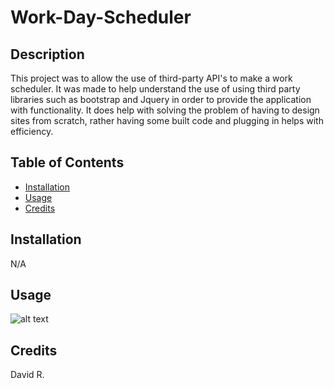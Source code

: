 # Work-Day-Scheduler

## Description

This project was to allow the use of third-party API's to make a work scheduler. It was made to help understand the use of using third party libraries such as bootstrap and Jquery in order to provide the application with functionality. It does help with solving the problem of having to design sites from scratch, rather having some built code and plugging in helps with efficiency.


## Table of Contents 

- [Installation](#installation)
- [Usage](#usage)
- [Credits](#credits)


## Installation

N/A

## Usage

![alt text](./Develop/Images/Work-day-scheduler-photo-demo.png.png)
   

## Credits

David R.

